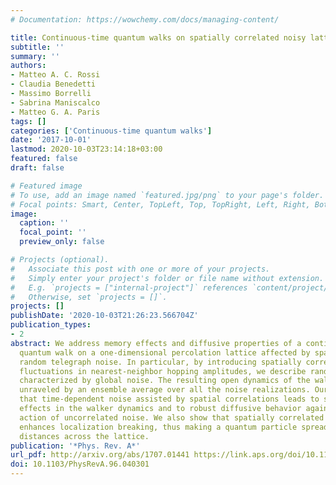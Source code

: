 ```yaml
---
# Documentation: https://wowchemy.com/docs/managing-content/

title: Continuous-time quantum walks on spatially correlated noisy lattices
subtitle: ''
summary: ''
authors:
- Matteo A. C. Rossi
- Claudia Benedetti
- Massimo Borrelli
- Sabrina Maniscalco
- Matteo G. A. Paris
tags: []
categories: ['Continuous-time quantum walks']
date: '2017-10-01'
lastmod: 2020-10-03T23:14:18+03:00
featured: false
draft: false

# Featured image
# To use, add an image named `featured.jpg/png` to your page's folder.
# Focal points: Smart, Center, TopLeft, Top, TopRight, Left, Right, BottomLeft, Bottom, BottomRight.
image:
  caption: ''
  focal_point: ''
  preview_only: false

# Projects (optional).
#   Associate this post with one or more of your projects.
#   Simply enter your project's folder or file name without extension.
#   E.g. `projects = ["internal-project"]` references `content/project/deep-learning/index.md`.
#   Otherwise, set `projects = []`.
projects: []
publishDate: '2020-10-03T21:26:23.566704Z'
publication_types:
- 2
abstract: We address memory effects and diffusive properties of a continuous-time
  quantum walk on a one-dimensional percolation lattice affected by spatially correlated
  random telegraph noise. In particular, by introducing spatially correlated time-dependent
  fluctuations in nearest-neighbor hopping amplitudes, we describe random domains
  characterized by global noise. The resulting open dynamics of the walker is then
  unraveled by an ensemble average over all the noise realizations. Our results show
  that time-dependent noise assisted by spatial correlations leads to strong memory
  effects in the walker dynamics and to robust diffusive behavior against the detrimental
  action of uncorrelated noise. We also show that spatially correlated classical noise
  enhances localization breaking, thus making a quantum particle spread on longer
  distances across the lattice.
publication: '*Phys. Rev. A*'
url_pdf: http://arxiv.org/abs/1707.01441 https://link.aps.org/doi/10.1103/PhysRevA.96.040301
doi: 10.1103/PhysRevA.96.040301
---
```

